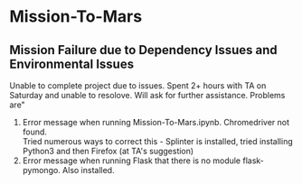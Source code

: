 # Mission-To-Mars
## Mission Failure due to Dependency Issues and Environmental Issues

Unable to complete project due to issues.  Spent 2+ hours with TA on Saturday and unable to resolove.  Will ask for further assistance.  Problems are"

1.  Error message when running Mission-To-Mars.ipynb.  Chromedriver not found.  
      Tried numerous ways to correct this - Splinter is installed, tried installing Python3 and then Firefox (at TA's suggestion)
2.  Error message when running Flask that there is no module flask-pymongo.  Also installed.  





